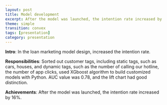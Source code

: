 ```yaml
---
layout: post
title: Model development
excerpt: After the model was launched, the intention rate increased by 16%. 
theme: simple
transition: convex
tags: [presentation]
category: presentation
---
```

__Intro__: In the loan marketing model design, increased the intention rate.

__Responsibilities__: Sorted out customer tags, including static tags, such as cars, houses, and dynamic tags, such as the number of calling our hotline, the number of app clicks, used XGboost algorithm to build customized models with Python. AUC value was 0.78, and the lift chart had good distinction.

__Achievements__: After the model was launched, the intention rate increased by 16%.

